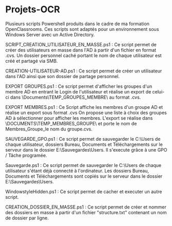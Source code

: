 # Projets-OCR
Plusieurs scripts Powershell produits dans le cadre de ma formation OpenClassrooms. 
Ces scripts sont adaptés pour un environnement sous Windows Server avec un Active Directory.

SCRIPT_CREATION_UTILISATEUR_EN_MASSE.ps1 : Ce script permet de créer des utilisateurs en masse dans l'AD à partir d'un fichier en format .cvs. 
Un dossier personnel caché portant le nom de chaque utilisateur est créé et partagé via SMB.

CREATION-UTILISATEUR-AD.ps1 : Ce script permet de créer un utilisateur dans l'AD ainsi que son dossier de partage personnel.

EXPORT GROUPES.ps1 : Ce script permet d'afficher les groupes d'un membre AD en entrant le Login de l'utilisateur et réalise un export de celui-ci dans \Documents\TEMP_GROUPES_MEMBRE\ au format .cvs.

EXPORT MEMBRES.ps1 : Ce Script affiche les membres d'un groupe AD et réalise un export sous format .cvs
On propose une liste à choix des groupes AD à sélectionner pour afficher les membres.
L'export se réalise dans \DOCUMENTS\TEMP_MEMBRES_GROUPE\ et porte le nom de Membres_Groupe_le nom du groupe.cvs.

SAUVEGARDE_GPO.ps1 : Ce script permet de sauvegarder le C:\Users de chaque utilisateur, dossiers Bureau, Documents et Téléchargements sur le serveur dans le dossier E:\Sauvegardes\Users. Il s'execute grâce à une GPO / Tâche programée.

Sauvegarde.ps1 : Ce script permet de sauvegarder le C:\Users de chaque utilisateur s'étant déjà connecté à l'ordinateur. 
Les dossiers Bureau, Documents et Téléchargements sont copiés sur le serveur dans le dossier E:\Sauvegardes\Users.

WindowstyleHidden.ps1 : Ce script permet de cacher et executer un autre script.

CREATION_DOSSIER_EN_MASSE.ps1 : Ce script permet de créer et nommer des dossiers en masse à partir d'un fichier "structure.txt" contenant un nom de dossier par ligne.
